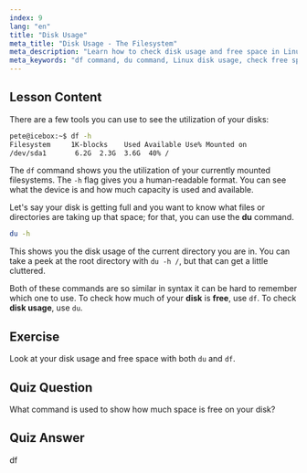 ```yaml
---
index: 9
lang: "en"
title: "Disk Usage"
meta_title: "Disk Usage - The Filesystem"
meta_description: "Learn how to check disk usage and free space in Linux using the df and du commands. Understand their differences and when to use each. Linux disk management tutorial."
meta_keywords: "df command, du command, Linux disk usage, check free space, Linux tutorial, beginner Linux, disk management, Linux guide"
---
```


## Lesson Content

There are a few tools you can use to see the utilization of your disks:

```bash
pete@icebox:~$ df -h
Filesystem     1K-blocks    Used Available Use% Mounted on
/dev/sda1       6.2G  2.3G  3.6G  40% /
```

The `df` command shows you the utilization of your currently mounted filesystems. The `-h` flag gives you a human-readable format. You can see what the device is and how much capacity is used and available.

Let's say your disk is getting full and you want to know what files or directories are taking up that space; for that, you can use the **du** command.

```bash
du -h
```

This shows you the disk usage of the current directory you are in. You can take a peek at the root directory with `du -h /`, but that can get a little cluttered.

Both of these commands are so similar in syntax it can be hard to remember which one to use. To check how much of your **disk** is **free**, use `df`. To check **disk usage**, use `du`.

## Exercise

Look at your disk usage and free space with both `du` and `df`.

## Quiz Question

What command is used to show how much space is free on your disk?

## Quiz Answer

df
